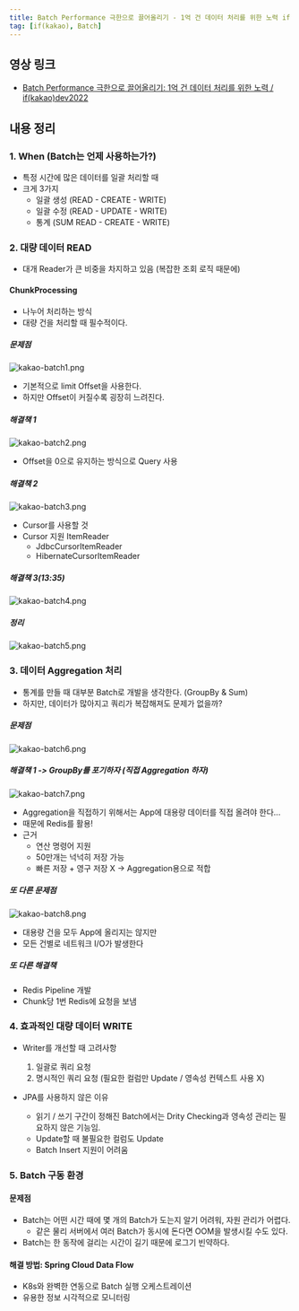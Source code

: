 ```yaml
---
title: Batch Performance 극한으로 끌어올리기 - 1억 건 데이터 처리를 위한 노력 if(kakao)dev2022
tag: [if(kakao), Batch]
---
```

## 영상 링크
- [Batch Performance 극한으로 끌어올리기: 1억 건 데이터 처리를 위한 노력 / if(kakao)dev2022](https://www.youtube.com/watch?v=2IIwQDIi3ys)
## 내용 정리
### 1. When (Batch는 언제 사용하는가?)
- 특정 시간에 많은 데이터를 일괄 처리할 때
- 크게 3가지
  - 일괄 생성 (READ - CREATE - WRITE)
  - 일괄 수정 (READ - UPDATE - WRITE)
  - 통계 (SUM READ - CREATE - WRITE)

### 2. 대량 데이터 READ
- 대개 Reader가 큰 비중을 차지하고 있음 (복잡한 조회 로직 때문에)
#### ChunkProcessing
- 나누어 처리하는 방식
- 대량 건을 처리할 때 필수적이다.

##### 문제점
 ![kakao-batch1.png](img/kakao-batch1.png)
- 기본적으로 limit Offset을 사용한다.
- 하지만 Offset이 커질수록 굉장히 느려진다.

##### 해결책 1
![kakao-batch2.png](img/kakao-batch2.png)
- Offset을 0으로 유지하는 방식으로 Query 사용

##### 해결책 2
![kakao-batch3.png](img/kakao-batch3.png)
- Cursor를 사용할 것
- Cursor 지원 ItemReader
  - JdbcCursorItemReader
  - HibernateCursorItemReader

##### 해결책 3(13:35)
![kakao-batch4.png](img/kakao-batch4.png)


##### 정리
![kakao-batch5.png](img/kakao-batch5.png)


### 3. 데이터 Aggregation 처리
- 통계를 만들 때 대부분 Batch로 개발을 생각한다. (GroupBy & Sum)
- 하지만, 데이터가 많아지고 쿼리가 복잡해져도 문제가 없을까?

##### 문제점
![kakao-batch6.png](img/kakao-batch6.png)

##### 해결책 1 -> GroupBy를 포기하자 (직접 Aggregation 하자)
![kakao-batch7.png](img/kakao-batch7.png)
- Aggregation을 직접하기 위해서는 App에 대용량 데이터를 직접 올려야 한다...
- 때문에 Redis를 활용!
- 근거
  - 연산 명령어 지원
  - 50만개는 넉넉히 저장 가능
  - 빠른 저장 + 영구 저장 X -> Aggregation용으로 적합


##### 또 다른 문제점
![kakao-batch8.png](img/kakao-batch8.png)
- 대용량 건을 모두 App에 올리지는 않지만
- 모든 건별로 네트워크 I/O가 발생한다

##### 또 다른 해결책
- Redis Pipeline 개발
- Chunk당 1번 Redis에 요청을 보냄



### 4. 효과적인 대량 데이터 WRITE
- Writer를 개선할 때 고려사항
  1. 일괄로 쿼리 요청
  2. 명시적인 쿼리 요청 (필요한 컬럼만 Update / 영속성 컨텍스트 사용 X)

- JPA를 사용하지 않은 이유
  - 읽기 / 쓰기 구간이 정해진 Batch에서는 Drity Checking과 영속성 관리는 필요하지 않은 기능임.
  - Update할 때 불필요한 컬럼도 Update
  - Batch Insert 지원이 어려움


### 5. Batch 구동 환경
#### 문제점
- Batch는 어떤 시간 때에 몇 개의 Batch가 도는지 알기 어려워, 자원 관리가 어렵다.
  - 같은 물리 서버에서 여러 Batch가 동시에 돈다면 OOM을 발생시킬 수도 있다.
- Batch는 한 동작에 걸리는 시간이 길기 때문에 로그기 빈약하다.

#### 해결 방법: Spring Cloud Data Flow
- K8s와 완벽한 연동으로 Batch 실행 오케스트레이션
- 유용한 정보 시각적으로 모니터링



